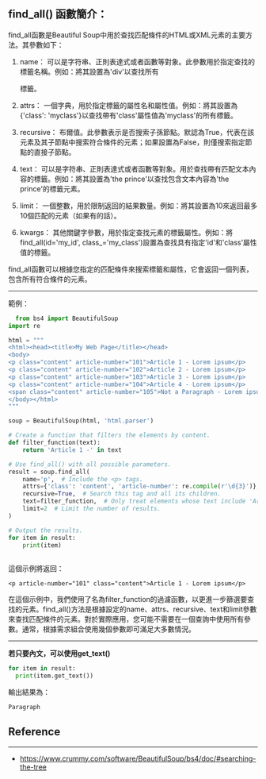 ## find_all() 函數簡介：

find_all函數是Beautiful Soup中用於查找匹配條件的HTML或XML元素的主要方法。其參數如下：

1. name： 可以是字符串、正則表達式或者函數等對象。此參數用於指定查找的標籤名稱。例如：將其設置為'div'以查找所有<div>標籤。

2. attrs： 一個字典，用於指定標籤的屬性名和屬性值。例如：將其設置為{'class': 'myclass'}以查找帶有'class'屬性值為'myclass'的所有標籤。

3. recursive： 布爾值。此參數表示是否搜索子孫節點。默認為True，代表在該元素及其子節點中搜索符合條件的元素；如果設置為False，則僅搜索指定節點的直接子節點。

4. text： 可以是字符串、正則表達式或者函數等對象。用於查找帶有匹配文本內容的標籤。例如：將其設置為'the prince'以查找包含文本內容為'the prince'的標籤元素。

5. limit： 一個整數，用於限制返回的結果數量。例如：將其設置為10來返回最多10個匹配的元素（如果有的話）。

6. kwargs： 其他關鍵字參數，用於指定查找元素的標籤屬性。例如：將find_all(id='my_id', class_='my_class')設置為查找具有指定'id'和'class'屬性值的標籤。

find_all函數可以根據您指定的匹配條件來搜索標籤和屬性，它會返回一個列表，包含所有符合條件的元素。
 
---

範例：

```python
  from bs4 import BeautifulSoup
import re

html = """
<html><head><title>My Web Page</title></head>
<body>
<p class="content" article-number="101">Article 1 - Lorem ipsum</p>
<p class="content" article-number="102">Article 2 - Lorem ipsum</p>
<p class="content" article-number="103">Article 3 - Lorem ipsum</p>
<p class="content" article-number="104">Article 4 - Lorem ipsum</p>
<span class="content" article-number="105">Not a Paragraph - Lorem ipsum</span>
</body></html>
"""

soup = BeautifulSoup(html, 'html.parser')

# Create a function that filters the elements by content.
def filter_function(text):
    return 'Article 1 -' in text

# Use find_all() with all possible parameters.
result = soup.find_all(
    name='p',  # Include the <p> tags.
    attrs={'class': 'content', 'article-number': re.compile(r'\d{3}')},  # Require the class "content" and a 3-digit article-number attribute.
    recursive=True,  # Search this tag and all its children.
    text=filter_function,  # Only treat elements whose text include 'Article 1 -'.
    limit=2  # Limit the number of results.
)

# Output the results.
for item in result:
    print(item)
  
```
  
這個示例將返回：

 ```htmnl
<p article-number="101" class="content">Article 1 - Lorem ipsum</p>
 ```
  
在這個示例中，我們使用了名為filter_function的過濾函數，以更進一步篩選要查找的元素。find_all()方法是根據設定的name、attrs、recursive、text和limit參數來查找匹配條件的元素。對於實際應用，您可能不需要在一個查詢中使用所有參數。通常，根據需求組合使用幾個參數即可滿足大多數情況。
  
---
**若只要內文，可以使用get_text()**
 
  ```python
  for item in result:
    print(item.get_text())
  ```
  
 輸出結果為：
  
  ```html
  Paragraph
  ```
 
 
 ## Reference
 ---
 - https://www.crummy.com/software/BeautifulSoup/bs4/doc/#searching-the-tree
